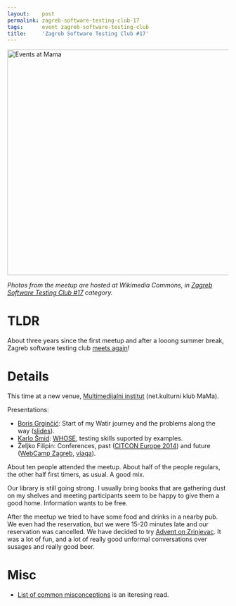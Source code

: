 ```yaml
---
layout:    post
permalink: zagreb-software-testing-club-17
tags:      event zagreb-software-testing-club
title:     'Zagreb Software Testing Club #17'
---
```

<a title="By Zeljko.filipin (Own work) [CC BY-SA 4.0 (http://creativecommons.org/licenses/by-sa/4.0)], via Wikimedia Commons" href="https://commons.wikimedia.org/wiki/File%3AEvents_at_Mama.jpg"><img width="512" alt="Events at Mama" src="//upload.wikimedia.org/wikipedia/commons/thumb/3/36/Events_at_Mama.jpg/512px-Events_at_Mama.jpg"/></a>

*Photos from the meetup are hosted at Wikimedia Commons, in [Zagreb Software Testing Club #17](https://commons.wikimedia.org/wiki/Category:Zagreb_Software_Testing_Club_17) category.*

# TLDR

About three years since the first meetup and after a looong summer break, Zagreb software testing club [meets again](http://www.meetup.com/SoftwareTestingClub/events/218698771/)!

# Details

This time at a new venue, [Multimedijalni institut](http://www.mi2.hr/) (net.kulturni klub MaMa).

Presentations:

- [Boris Grginčić](https://twitter.com/bgrgincic): Start of my Watir journey and the problems along the way ([slides](https://commons.wikimedia.org/wiki/File:Start_of_my_WATIR_journey_and_problems_along_the_way.pdf)).
- [Karlo Šmid](https://www.tentamen.hr/): [WHOSE](http://whose.associationforsoftwaretesting.org/), testing skills suported by examples.
- Željko Filipin: Conferences, past ([CITCON Europe 2014](http://citconf.com/archive/zagreb2014/)) and future ([WebCamp Zagreb](http://webcampzg.org/), [viaqa](http://viaqa.mobi/)).

About ten people attended the meetup. About half of the people regulars, the other half first timers, as usual. A good mix.

Our library is still going strong. I usually bring books that are gathering dust on my shelves and meeting participants seem to be happy to give them a good home. Information wants to be free.

After the meetup we tried to have some food and drinks in a nearby pub. We even had the reservation, but we were 15-20 minutes late and our reservation was cancelled. We have decided to try [Advent on Zrinjevac](http://www.adventzagreb.com/index.php/en/events/56-advent-on-zrinjevac). It was a lot of fun, and a lot of really good unformal conversations over susages and really good beer.

# Misc

- [List of common misconceptions](https://en.wikipedia.org/wiki/List_of_common_misconceptions) is an iteresing read.
